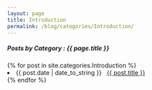 ```yaml
---
layout: page
title: Introduction
permalink: /blog/categories/Introduction/
---
```


<h5> Posts by Category : {{ page.title }} </h5>

<div class="card">
{% for post in site.categories.Introduction %}
 <li class="category-posts"><span>{{ post.date | date_to_string }}</span> &nbsp; <a href="{{ post.url }}">{{ post.title }}</a></li>
{% endfor %}
</div>

